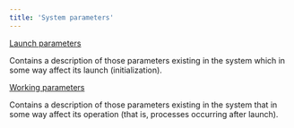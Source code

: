 ```yaml
---
title: 'System parameters'
---
```


[Launch parameters](Launch_parameters.md)

Contains a description of those parameters existing in the system which in some way affect its launch (initialization).

[Working parameters](Working_parameters.md)

Contains a description of those parameters existing in the system that in some way affect its operation (that is, processes occurring after launch).
